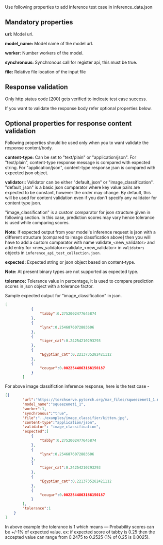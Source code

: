 Use following properties to add inference test case in inference_data.json

Mandatory properties
----
**url:** Model url.

**model_name:** Model name of the model url.

**worker:** Number workers of the model.

**synchronous:** Synchronous call for register api, this must be true.

**file:** Relative file location of the input file

Response validation
----

Only http status code [200] gets verified to indicate test case success.

If you want to validate the response body refer optional properties below.

Optional properties for response content validation
----

Following properties should be used only when you to want validate the response content/body.

**content-type:** Can be set to "text/plain" or "application/json".
For "text/plain", content-type response message is compared with expected string.
For "application/json", content-type response json is compared with expected json object.

**validator:**: Validator can be either "default_json" or "image_classification".
"default_json" is a basic json comparator where key value pairs are expected to be constant, however the order may change. By default, this will be used for content validation even if you don't specify any validator for content type json.

"image_classification" is a custom comparator for json structure given in following section. In this case, prediction scores may vary hence tolerance is used while comparing scores.

**Note:**
If expected output from your model's inference request is json with a different structure (compared to image classfication above] then you will have to add a custom comparator with name validate_<new_validator> and add entry for <new_validator>:validate_<new_validator> in `validators`
 objects in `inference_api_test_collection.json`.

**expected:** Expected string or json object based on content-type.

**Note:**
At present binary types are not supported as expected type.

**tolerance:** Tolerance value in percentage, it is used to compare prediction scores in json object with a tolerance factor.

Sample expected output for "image_classification" in json.
```json
[
            {
                "tabby":0.2752002477645874
            },
            {
                "lynx":0.2546876072883606
            },
            {
                "tiger_cat":0.24254210293293
            },
            {
                "Egyptian_cat":0.2213735282421112
            },
            {
                "cougar":0.0022544863168150187
            }
        ]
```
For above image classifiction inference response, here is the test case -
```json
[{
        "url":"https://torchserve.pytorch.org/mar_files/squeezenet1_1.mar",
        "model_name":"squeezenet1_1",
        "worker":1,
        "synchronous":"true",
        "file":"../examples/image_classifier/kitten.jpg",
        "content-type":"application/json",
        "validator": "image_classification",
        "expected":[
            {
                "tabby":0.2752002477645874
            },
            {
                "lynx":0.2546876072883606
            },
            {
                "tiger_cat":0.24254210293293
            },
            {
                "Egyptian_cat":0.2213735282421112
            },
            {
                "cougar":0.0022544863168150187
            }
        ],
        "tolerance":1
    }
]
```

In above example the tolerance is 1 which means — Probability scores can be +/-1% of expected value.
ex: if expected score of tabby is 0.25 then the accepted value can range from 0.2475
to 0.2525 (1% of 0.25 is 0.0025).
